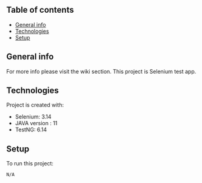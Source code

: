 ## Table of contents
* [General info](#general-info)
* [Technologies](#technologies)
* [Setup](#setup)

## General info
For more info please visit the wiki section.
This project is Selenium test app.
	
## Technologies
Project is created with:
* Selenium: 3.14
* JAVA version : 11
* TestNG: 6.14
	
## Setup
To run this project:

```
N/A
```
